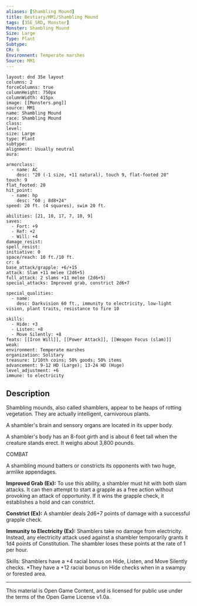 ```yaml
---
aliases: [Shambling Mound]
title: Bestiary/MM1/Shambling Mound
tags: [35E_SRD, Monster]
Monster: Shambling Mound
Size: Large
Type: Plant
Subtype: 
CR: 6
Environnent: Temperate marshes
Source: MM1
---
```


```statblock
layout: dnd 35e layout
columns: 2
forceColumns: true
columnHeight: 750px
columnWidth: 415px
image: [[Monsters.png]]
source: MM1
name: Shambling Mound
race: Shambling Mound
class: 
level: 
size: Large
type: Plant
subtype: 
alignment: Usually neutral
aura: 

armorclass:
  - name: AC
    desc: "20 (-1 size, +11 natural), touch 9, flat-footed 20"
touch: 9
flat_footed: 20
hit_point:
  - name: hp
    desc: "60 ; 8d8+24"
speed: 20 ft. (4 squares), swim 20 ft.

abilities: [21, 10, 17, 7, 10, 9]
saves:
  - Fort: +9
  - Ref: +2
  - Will: +4
damage_resist: 
spell_resist: 
initiative: 0
space/reach: 10 ft./10 ft.
cr: 6
base_attack/grapple: +6/+15
attack: Slam +11 melee (2d6+5)
full_attack: 2 slams +11 melee (2d6+5)
special_attacks: Improved grab, constrict 2d6+7

special_qualities:
  - name: 
    desc: Darkvision 60 ft., immunity to electricity, low-light vision, plant traits, resistance to fire 10

skills:
  - Hide: +3
  - Listen: +8
  - Move Silently: +8
feats: [[Iron Will]], [[Power Attack]], [[Weapon Focus (slam)]]
weak: 
environment: Temperate marshes
organization: Solitary
treasure: 1/10th coins; 50% goods; 50% items
advancement: 9-12 HD (Large); 13-24 HD (Huge)
level_adjustment: +6
immune: to electricity
```

## Description

<p>Shambling mounds, also called shamblers, appear to be heaps of rotting vegetation. They are actually intelligent, carnivorous plants.</p>
<p>A shambler's brain and sensory organs are located in its upper body.</p>
<p>A shambler's body has an 8-foot girth and is about 6 feet tall when the creature stands erect. It weighs about 3,800 pounds.</p>
<p>COMBAT</p>
<p>A shambling mound batters or constricts its opponents with two huge, armlike appendages.</p>
<p>
            <b>Improved Grab (Ex):</b> To use this ability, a shambler must hit with both slam attacks. It can then attempt to start a grapple as a free action without provoking an attack of opportunity. If it wins the grapple check, it establishes a hold and can constrict.</p>
<p>
            <b>Constrict (Ex):</b> A shambler deals 2d6+7 points of damage with a successful grapple check.</p>
<p>
            <b>Immunity to Electricity (Ex):</b> Shamblers take no damage from electricity. Instead, any electricity attack used against a shambler temporarily grants it 1d4 points of Constitution. The shambler loses these points at the rate of 1 per hour.</p>
<p>Skills: Shamblers have a +4 racial bonus on Hide, Listen, and Move Silently checks. *They have a +12 racial bonus on Hide checks when in a swampy or forested area.</p>

---

This material is Open Game Content, and is licensed for public use under
the terms of the Open Game License v1.0a.
